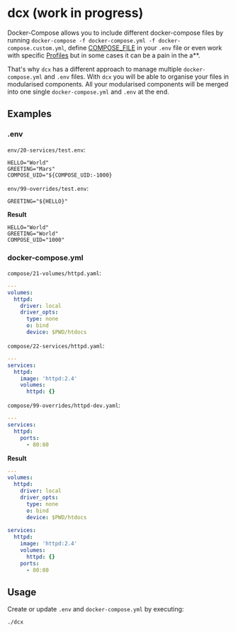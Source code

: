 # dcx (work in progress)

Docker-Compose allows you to include different docker-compose files by running `docker-compose -f docker-compose.yml -f docker-compose.custom.yml`, define [COMPOSE_FILE](https://docs.docker.com/compose/reference/envvars/#compose_file) in your `.env` file or even work with specific [Profiles](https://docs.docker.com/compose/profiles/) but in some cases it can be a pain in the a**. 

That's why `dcx` has a different approach to manage multiple `docker-compose.yml` and `.env` files. With `dcx` you will be able to organise your files in modularised components. All your modularised components will be merged into one single `docker-compose.yml` and `.env` at the end.

## Examples

### .env

`env/20-services/test.env`:

```env
HELLO="World"
GREETING="Mars"
COMPOSE_UID="${COMPOSE_UID:-1000}
```

`env/99-overrides/test.env`:

```env
GREETING="${HELLO}"
```

**Result**

```env
HELLO="World"
GREETING="World"
COMPOSE_UID="1000"
```

### docker-compose.yml

`compose/21-volumes/httpd.yaml`:

```yaml
---
volumes:
  httpd:
    driver: local
    driver_opts:
      type: none
      o: bind
      device: $PWD/htdocs
```

`compose/22-services/httpd.yaml`:

```yaml
---
services:
  httpd:
    image: 'httpd:2.4'
    volumes:
      httpd: {}
```

`compose/99-overrides/httpd-dev.yaml`:

```yaml
---
services:
  httpd:
    ports:
      - 80:80
```

**Result**

```yaml
---
volumes:
  httpd:
    driver: local
    driver_opts:
      type: none
      o: bind
      device: $PWD/htdocs
      
services:
  httpd:
    image: 'httpd:2.4'
    volumes:
      httpd: {}
    ports:
      - 80:80
```

## Usage
Create or update `.env` and `docker-compose.yml` by executing:
```
./dcx
```

